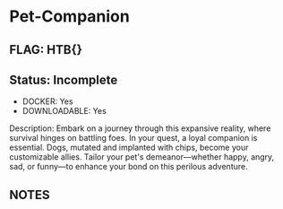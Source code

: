 # Pet-Companion

## FLAG: HTB{}

## Status: Incomplete

+ DOCKER: Yes
+ DOWNLOADABLE: Yes

Description: Embark on a journey through this expansive reality, where survival hinges on battling foes. In your quest, a loyal companion is essential. Dogs, mutated and implanted with chips, become your customizable allies. Tailor your pet's demeanor—whether happy, angry, sad, or funny—to enhance your bond on this perilous adventure.

## NOTES
